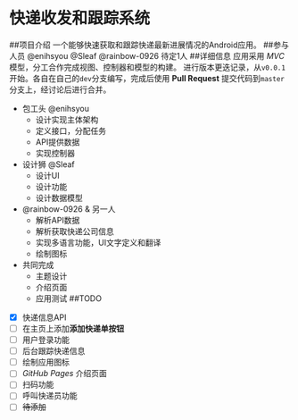# 快递收发和跟踪系统
##项目介绍
一个能够快速获取和跟踪快递最新进展情况的Android应用。
##参与人员
@enihsyou
@Sleaf
@rainbow-0926
待定1人
##详细信息
应用采用 *MVC* 模型，分工合作完成视图、控制器和模型的构建。
进行版本更迭记录，从`v0.0.1`开始。各自在自己的`dev`分支编写，完成后使用 **Pull Request** 提交代码到`master`分支上，经讨论后进行合并。

- 包工头 @enihsyou
  * 设计实现主体架构
  * 定义接口，分配任务
  * API提供数据
  * 实现控制器
- 设计狮 @Sleaf
  * 设计UI
  * 设计功能
  * 设计数据模型
- @rainbow-0926 & 另一人
  * 解析API数据
  * 解析获取快递公司信息
  * 实现多语言功能，UI文字定义和翻译
  * 绘制图标
- 共同完成
  * 主题设计
  * 介绍页面
  * 应用测试
##TODO
* [x] 快递信息API
* [ ] 在主页上添加**添加快递单按钮**
* [ ] 用户登录功能
* [ ] 后台跟踪快递信息
* [ ] 绘制应用图标
* [ ] *GitHub Pages* 介绍页面
* [ ] 扫码功能
* [ ] 呼叫快递员功能
* [ ] ~~待添加~~
